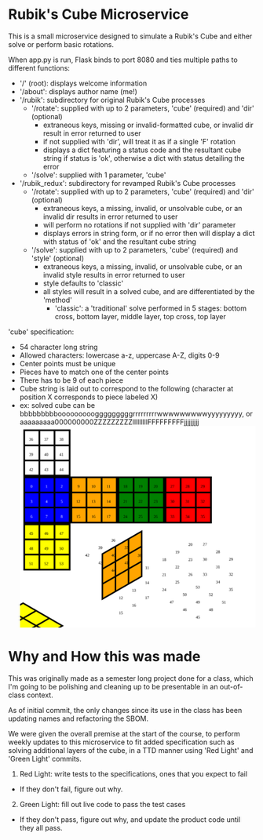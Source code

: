 
# Rubik's Cube Microservice

This is a small microservice designed to simulate a Rubik's Cube and either solve or perform basic rotations.

When app.py is run, Flask binds to port 8080 and ties multiple paths to different functions:
- '/' (root): displays welcome information
- '/about': displays author name (me!)
- '/rubik': subdirectory for original Rubik's Cube processes
  - '/rotate': supplied with up to 2 parameters, 'cube' (required) and 'dir' (optional)
    - extraneous keys, missing or invalid-formatted cube, or invalid dir result in error returned to user
    - if not supplied with 'dir', will treat it as if a single 'F' rotation
    - displays a dict featuring a status code and the resultant cube string if status is 'ok', otherwise a dict with status detailing the error
  - '/solve': supplied with 1 parameter, 'cube'
- '/rubik_redux': subdirectory for revamped Rubik's Cube processes
  - '/rotate': supplied with up to 2 parameters, 'cube' (required) and 'dir' (optional)
    - extraneous keys, a missing, invalid, or unsolvable cube, or an invalid dir results in error returned to user
    - will perform no rotations if not supplied with 'dir' parameter
    - displays errors in string form, or if no error then will display a dict with status of 'ok' and the resultant cube string
  - '/solve': supplied with up to 2 parameters, 'cube' (required) and 'style' (optional)
    - extraneous keys, a missing, invalid, or unsolvable cube, or an invalid style results in error returned to user
    - style defaults to 'classic'
    - all styles will result in a solved cube, and are differentiated by the 'method'
      - 'classic': a 'traditional' solve performed in 5 stages: bottom cross, bottom layer, middle layer, top cross, top layer

'cube' specification:
- 54 character long string
- Allowed characters: lowercase a-z, uppercase A-Z, digits 0-9
- Center points must be unique
- Pieces have to match one of the center points
- There has to be 9 of each piece
- Cube string is laid out to correspond to the following (character at position X corresponds to piece labeled X)
- ex: solved cube can be bbbbbbbbbooooooooogggggggggrrrrrrrrrwwwwwwwwwyyyyyyyyy, or aaaaaaaaa000000000ZZZZZZZZZlllllllllFFFFFFFFFjjjjjjjjj
![Cube Layout image](cube_appearance.svg)

# Why and How this was made

This was originally made as a semester long project done for a class, which I'm going to be polishing and cleaning up to be presentable in an out-of-class context.

As of initial commit, the only changes since its use in the class has been updating names and refactoring the SBOM.

We were given the overall premise at the start of the course, to perform weekly updates to this microservice to fit added specification such as solving additional layers of the cube, in a TTD manner using 'Red Light' and 'Green Light' commits.
1. Red Light: write tests to the specifications, ones that you expect to fail
  - If they don't fail, figure out why.
2. Green Light: fill out live code to pass the test cases
  - If they don't pass, figure out why, and update the product code until they all pass.

